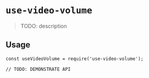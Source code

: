 # `use-video-volume`

> TODO: description

## Usage

```
const useVideoVolume = require('use-video-volume');

// TODO: DEMONSTRATE API
```
